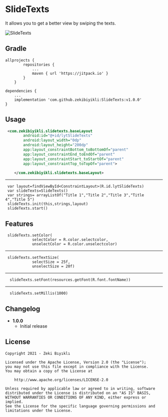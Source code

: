 SlideTexts
===============

It allows you to get a better view by swiping the texts.

![SlideTexts](https://raw.github.com/hdodenhof/CircleImageView/master/screenshot.png)

Gradle
------

```
allprojects {
		repositories {
			...
			maven { url 'https://jitpack.io' }
		}
	}
```

```
dependencies {
    ...
    implementation 'com.github.zekibiyikli:SlideTexts:v1.0.0'
}
```

Usage
-----
```xml
 <com.zekibiyikli.slidetexts.baseLayout
        android:id="@+id/lytSlideTexts"
        android:layout_width="0dp"
        android:layout_height="200dp"
        app:layout_constraintBottom_toBottomOf="parent"
        app:layout_constraintEnd_toEndOf="parent"
        app:layout_constraintStart_toStartOf="parent"
        app:layout_constraintTop_toTopOf="parent">

    </com.zekibiyikli.slidetexts.baseLayout>
```
-----------
```Code
 var layout=findViewById<ConstraintLayout>(R.id.lytSlideTexts)
 var slideTexts=SlideTexts()
 var strings= arrayListOf("Title 1","Title 2","Title 3","Title 4","Title 5")
 slideTexts.init(this,strings,layout)
 slideTexts.start()

```

Features
-----------
```You can change textcolor
 slideTexts.setColor(
            selectColor = R.color.selectcolor,
            unselectColor = R.color.unselectcolor)
```
-----------
```You can change textsize
 slideTexts.setTextSize(
            selectSize = 25f,
            unselectSize = 20f)
```
-----------
```You can change text font
  slideTexts.setFont(resources.getFont(R.font.fontName))

```

-----------
```You can change speed
  slideTexts.setMillis(1000)

```



Changelog
---------
* **1.0.0**
    * Initial release

License
-------

    Copyright 2021 - Zeki Bıyıklı

    Licensed under the Apache License, Version 2.0 (the "License");
    you may not use this file except in compliance with the License.
    You may obtain a copy of the License at

        http://www.apache.org/licenses/LICENSE-2.0

    Unless required by applicable law or agreed to in writing, software
    distributed under the License is distributed on an "AS IS" BASIS,
    WITHOUT WARRANTIES OR CONDITIONS OF ANY KIND, either express or implied.
    See the License for the specific language governing permissions and
    limitations under the License.